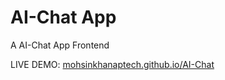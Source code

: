 # AI-Chat App

A AI-Chat App Frontend

LIVE DEMO: [mohsinkhanaptech.github.io/AI-Chat](https://mohsinkhanaptech.github.io/AI-Chat/)

